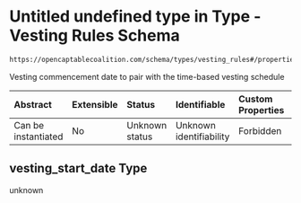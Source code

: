 # Untitled undefined type in Type - Vesting Rules Schema

```txt
https://opencaptablecoalition.com/schema/types/vesting_rules#/properties/vesting_start_date
```

Vesting commencement date to pair with the time-based vesting schedule

| Abstract            | Extensible | Status         | Identifiable            | Custom Properties | Additional Properties | Access Restrictions | Defined In                                                                                      |
| :------------------ | :--------- | :------------- | :---------------------- | :---------------- | :-------------------- | :------------------ | :---------------------------------------------------------------------------------------------- |
| Can be instantiated | No         | Unknown status | Unknown identifiability | Forbidden         | Allowed               | none                | [VestingRules.schema.json*](../../schema/types/VestingRules.schema.json "open original schema") |

## vesting_start_date Type

unknown
